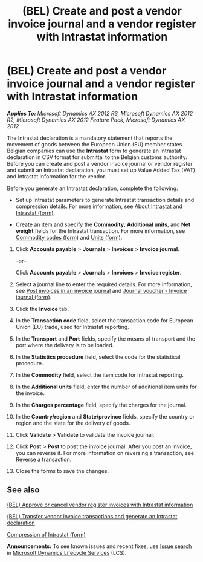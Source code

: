 ﻿---
title: (BEL) Create and post a vendor invoice journal and a vendor register with Intrastat information
TOCTitle: (BEL) Create and post a vendor invoice journal and a vendor register with Intrastat information
ms:assetid: 25d8b505-2c4e-4e55-a395-082b8cd98c33
ms:mtpsurl: https://technet.microsoft.com/en-us/library/Hh208484(v=AX.60)
ms:contentKeyID: 36056194
ms.date: 04/18/2014
mtps_version: v=AX.60
f1_keywords:
- Belgium
- vendor invoice
- Intrastat
- vendor register
---

# (BEL) Create and post a vendor invoice journal and a vendor register with Intrastat information 


_**Applies To:** Microsoft Dynamics AX 2012 R3, Microsoft Dynamics AX 2012 R2, Microsoft Dynamics AX 2012 Feature Pack, Microsoft Dynamics AX 2012_

The Intrastat declaration is a mandatory statement that reports the movement of goods between the European Union (EU) member states. Belgian companies can use the **Intrastat** form to generate an Intrastat declaration in CSV format for submittal to the Belgian customs authority. Before you can create and post a vendor invoice journal or vendor register and submit an Intrastat declaration, you must set up Value Added Tax (VAT) and Intrastat information for the vendor.

Before you generate an Intrastat declaration, complete the following:

  - Set up Intrastat parameters to generate Intrastat transaction details and compression details. For more information, see [About Intrastat](about-intrastat.md) and [Intrastat (form)](https://technet.microsoft.com/en-us/library/aa619055\(v=ax.60\)).

  - Create an item and specify the **Commodity**, **Additional units**, and **Net weight** fields for the Intrastat transaction. For more information, see [Commodity codes (form)](https://technet.microsoft.com/en-us/library/aa617816\(v=ax.60\)) and [Units (form)](https://technet.microsoft.com/en-us/library/hh209233\(v=ax.60\)).

<!-- end list -->

1.  Click **Accounts payable** \> **Journals** \> **Invoices** \> **Invoice journal**.
    
    –or–
    
    Click **Accounts payable** \> **Journals** \> **Invoices** \> **Invoice register**.

2.  Select a journal line to enter the required details. For more information, see [Post invoices in an invoice journal](post-invoices-in-an-invoice-journal.md) and [Journal voucher - Invoice journal (form)](https://technet.microsoft.com/en-us/library/aa616218\(v=ax.60\)).

3.  Click the **Invoice** tab.

4.  In the **Transaction code** field, select the transaction code for European Union (EU) trade, used for Intrastat reporting.

5.  In the **Transport** and **Port** fields, specify the means of transport and the port where the delivery is to be loaded.

6.  In the **Statistics procedure** field, select the code for the statistical procedure.

7.  In the **Commodity** field, select the item code for Intrastat reporting.

8.  In the **Additional units** field, enter the number of additional item units for the invoice.

9.  In the **Charges percentage** field, specify the charges for the journal.

10. In the **Country/region** and **State/province** fields, specify the country or region and the state for the delivery of goods.

11. Click **Validate** \> **Validate** to validate the invoice journal.

12. Click **Post** \> **Post** to post the invoice journal. After you post an invoice, you can reverse it. For more information on reversing a transaction, see [Reverse a transaction](reverse-a-transaction.md).

13. Close the forms to save the changes.

## See also

[(BEL) Approve or cancel vendor register invoices with Intrastat information](bel-approve-or-cancel-vendor-register-invoices-with-intrastat-information.md)

[(BEL) Transfer vendor invoice transactions and generate an Intrastat declaration](bel-transfer-vendor-invoice-transactions-and-generate-an-intrastat-declaration.md)

[Compression of Intrastat (form)](https://technet.microsoft.com/en-us/library/aa584795\(v=ax.60\))

  
**Announcements:** To see known issues and recent fixes, use [Issue search](http://go.microsoft.com/fwlink/?linkid=389258) in [Microsoft Dynamics Lifecycle Services](http://go.microsoft.com/fwlink/?linkid=306505) (LCS).

